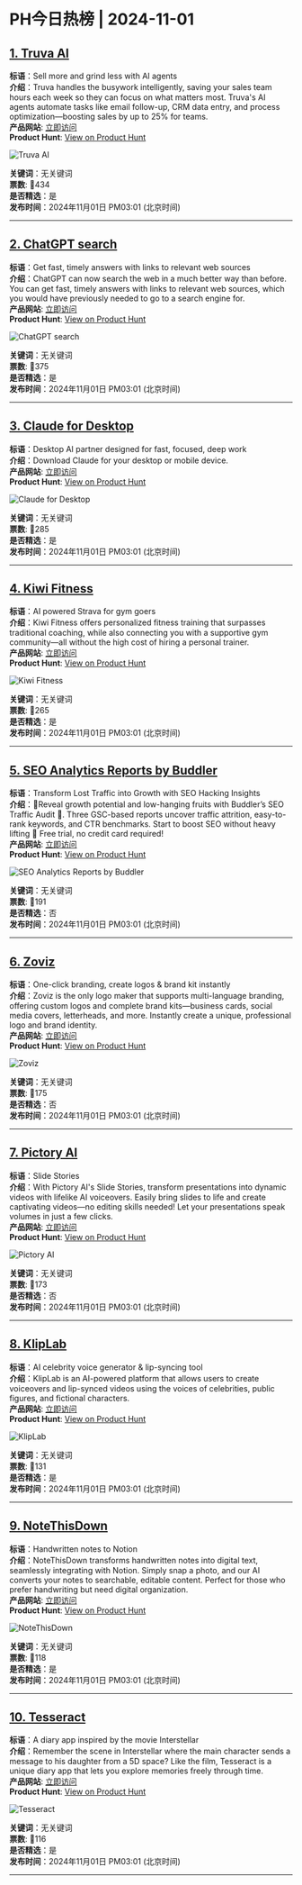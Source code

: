 # PH今日热榜 | 2024-11-01

## [1. Truva AI](https://www.producthunt.com/posts/truva-ai?utm_campaign=producthunt-api&utm_medium=api-v2&utm_source=Application%3A+linewalker+%28ID%3A+135281%29)  
**标语**：Sell more and grind less with AI agents  
**介绍**：Truva handles the busywork intelligently, saving your sales team hours each week so they can focus on what matters most. Truva's AI agents automate tasks like email follow-up, CRM data entry, and process optimization—boosting sales by up to 25% for teams.  
**产品网站**: [立即访问](https://www.producthunt.com/r/3PZAOUT5NP4BUA?utm_campaign=producthunt-api&utm_medium=api-v2&utm_source=Application%3A+linewalker+%28ID%3A+135281%29)  
**Product Hunt**: [View on Product Hunt](https://www.producthunt.com/posts/truva-ai?utm_campaign=producthunt-api&utm_medium=api-v2&utm_source=Application%3A+linewalker+%28ID%3A+135281%29)  

![Truva AI](https://ph-files.imgix.net/30f52c72-ba49-472a-9ddd-996e18a423d8.png?auto=format&fit=crop&frame=1&h=512&w=1024)  

**关键词**：无关键词  
**票数**: 🔺434  
**是否精选**：是  
**发布时间**：2024年11月01日 PM03:01 (北京时间)  

---

## [2. ChatGPT search](https://www.producthunt.com/posts/chatgpt-search?utm_campaign=producthunt-api&utm_medium=api-v2&utm_source=Application%3A+linewalker+%28ID%3A+135281%29)  
**标语**：Get fast, timely answers with links to relevant web sources  
**介绍**：ChatGPT can now search the web in a much better way than before. You can get fast, timely answers with links to relevant web sources, which you would have previously needed to go to a search engine for.  
**产品网站**: [立即访问](https://www.producthunt.com/r/IOMZCZH5LYKKJB?utm_campaign=producthunt-api&utm_medium=api-v2&utm_source=Application%3A+linewalker+%28ID%3A+135281%29)  
**Product Hunt**: [View on Product Hunt](https://www.producthunt.com/posts/chatgpt-search?utm_campaign=producthunt-api&utm_medium=api-v2&utm_source=Application%3A+linewalker+%28ID%3A+135281%29)  

![ChatGPT search](https://ph-files.imgix.net/3063d1ac-7e40-41bb-bbc0-5eaaad494540.png?auto=format&fit=crop&frame=1&h=512&w=1024)  

**关键词**：无关键词  
**票数**: 🔺375  
**是否精选**：是  
**发布时间**：2024年11月01日 PM03:01 (北京时间)  

---

## [3. Claude for Desktop](https://www.producthunt.com/posts/claude-for-desktop?utm_campaign=producthunt-api&utm_medium=api-v2&utm_source=Application%3A+linewalker+%28ID%3A+135281%29)  
**标语**：Desktop AI partner designed for fast, focused, deep work  
**介绍**：Download Claude for your desktop or mobile device.  
**产品网站**: [立即访问](https://www.producthunt.com/r/ERO6SEB6OJRC3V?utm_campaign=producthunt-api&utm_medium=api-v2&utm_source=Application%3A+linewalker+%28ID%3A+135281%29)  
**Product Hunt**: [View on Product Hunt](https://www.producthunt.com/posts/claude-for-desktop?utm_campaign=producthunt-api&utm_medium=api-v2&utm_source=Application%3A+linewalker+%28ID%3A+135281%29)  

![Claude for Desktop](https://ph-files.imgix.net/b955a27d-e8ad-4092-b447-9901909d8d8b.png?auto=format&fit=crop&frame=1&h=512&w=1024)  

**关键词**：无关键词  
**票数**: 🔺285  
**是否精选**：是  
**发布时间**：2024年11月01日 PM03:01 (北京时间)  

---

## [4. Kiwi Fitness](https://www.producthunt.com/posts/kiwi-fitness-2?utm_campaign=producthunt-api&utm_medium=api-v2&utm_source=Application%3A+linewalker+%28ID%3A+135281%29)  
**标语**：AI powered Strava for gym goers  
**介绍**：Kiwi Fitness offers personalized fitness training that surpasses traditional coaching, while also connecting you with a supportive gym community—all without the high cost of hiring a personal trainer.  
**产品网站**: [立即访问](https://www.producthunt.com/r/QAHHVFMFUN7VOZ?utm_campaign=producthunt-api&utm_medium=api-v2&utm_source=Application%3A+linewalker+%28ID%3A+135281%29)  
**Product Hunt**: [View on Product Hunt](https://www.producthunt.com/posts/kiwi-fitness-2?utm_campaign=producthunt-api&utm_medium=api-v2&utm_source=Application%3A+linewalker+%28ID%3A+135281%29)  

![Kiwi Fitness](https://ph-files.imgix.net/756847f4-7def-4d4b-9ce9-3166a4718b16.png?auto=format&fit=crop&frame=1&h=512&w=1024)  

**关键词**：无关键词  
**票数**: 🔺265  
**是否精选**：是  
**发布时间**：2024年11月01日 PM03:01 (北京时间)  

---

## [5. SEO Analytics Reports by Buddler](https://www.producthunt.com/posts/seo-analytics-reports-by-buddler?utm_campaign=producthunt-api&utm_medium=api-v2&utm_source=Application%3A+linewalker+%28ID%3A+135281%29)  
**标语**：Transform Lost Traffic into Growth with SEO Hacking Insights  
**介绍**：🎯Reveal growth potential and low-hanging fruits with Buddler’s SEO Traffic Audit 🔎. Three GSC-based reports uncover traffic attrition, easy-to-rank keywords, and CTR benchmarks. Start to boost SEO without heavy lifting 🚀 Free trial, no credit card required!  
**产品网站**: [立即访问](https://www.producthunt.com/r/5HZZ6CFDXTRIOZ?utm_campaign=producthunt-api&utm_medium=api-v2&utm_source=Application%3A+linewalker+%28ID%3A+135281%29)  
**Product Hunt**: [View on Product Hunt](https://www.producthunt.com/posts/seo-analytics-reports-by-buddler?utm_campaign=producthunt-api&utm_medium=api-v2&utm_source=Application%3A+linewalker+%28ID%3A+135281%29)  

![SEO Analytics Reports by Buddler](https://ph-files.imgix.net/a5621166-6252-408e-805d-d897160d9235.jpeg?auto=format&fit=crop&frame=1&h=512&w=1024)  

**关键词**：无关键词  
**票数**: 🔺191  
**是否精选**：否  
**发布时间**：2024年11月01日 PM03:01 (北京时间)  

---

## [6. Zoviz](https://www.producthunt.com/posts/zoviz-2?utm_campaign=producthunt-api&utm_medium=api-v2&utm_source=Application%3A+linewalker+%28ID%3A+135281%29)  
**标语**：One-click branding, create logos & brand kit instantly  
**介绍**：Zoviz is the only logo maker that supports multi-language branding, offering custom logos and complete brand kits—business cards, social media covers, letterheads, and more. Instantly create a unique, professional logo and brand identity.  
**产品网站**: [立即访问](https://www.producthunt.com/r/FTU22DH6D24XKI?utm_campaign=producthunt-api&utm_medium=api-v2&utm_source=Application%3A+linewalker+%28ID%3A+135281%29)  
**Product Hunt**: [View on Product Hunt](https://www.producthunt.com/posts/zoviz-2?utm_campaign=producthunt-api&utm_medium=api-v2&utm_source=Application%3A+linewalker+%28ID%3A+135281%29)  

![Zoviz](https://ph-files.imgix.net/37492fae-581b-4f92-a588-c5e608236d99.jpeg?auto=format&fit=crop&frame=1&h=512&w=1024)  

**关键词**：无关键词  
**票数**: 🔺175  
**是否精选**：否  
**发布时间**：2024年11月01日 PM03:01 (北京时间)  

---

## [7. Pictory AI](https://www.producthunt.com/posts/pictory-ai-4c52fdcf-5fb7-4283-adc2-a120f49ff618?utm_campaign=producthunt-api&utm_medium=api-v2&utm_source=Application%3A+linewalker+%28ID%3A+135281%29)  
**标语**：Slide Stories  
**介绍**：With Pictory AI's Slide Stories, transform presentations into dynamic videos with lifelike AI voiceovers. Easily bring slides to life and create captivating videos—no editing skills needed! Let your presentations speak volumes in just a few clicks.  
**产品网站**: [立即访问](https://www.producthunt.com/r/INP26WETPAACIO?utm_campaign=producthunt-api&utm_medium=api-v2&utm_source=Application%3A+linewalker+%28ID%3A+135281%29)  
**Product Hunt**: [View on Product Hunt](https://www.producthunt.com/posts/pictory-ai-4c52fdcf-5fb7-4283-adc2-a120f49ff618?utm_campaign=producthunt-api&utm_medium=api-v2&utm_source=Application%3A+linewalker+%28ID%3A+135281%29)  

![Pictory AI](https://ph-files.imgix.net/c88863b4-48ca-4d9f-89da-20a6d68221f3.png?auto=format&fit=crop&frame=1&h=512&w=1024)  

**关键词**：无关键词  
**票数**: 🔺173  
**是否精选**：否  
**发布时间**：2024年11月01日 PM03:01 (北京时间)  

---

## [8. KlipLab](https://www.producthunt.com/posts/kliplab?utm_campaign=producthunt-api&utm_medium=api-v2&utm_source=Application%3A+linewalker+%28ID%3A+135281%29)  
**标语**：AI celebrity voice generator & lip-syncing tool  
**介绍**：KlipLab is an AI-powered platform that allows users to create voiceovers and lip-synced videos using the voices of celebrities, public figures, and fictional characters.  
**产品网站**: [立即访问](https://www.producthunt.com/r/MBIXEKU7UKAURF?utm_campaign=producthunt-api&utm_medium=api-v2&utm_source=Application%3A+linewalker+%28ID%3A+135281%29)  
**Product Hunt**: [View on Product Hunt](https://www.producthunt.com/posts/kliplab?utm_campaign=producthunt-api&utm_medium=api-v2&utm_source=Application%3A+linewalker+%28ID%3A+135281%29)  

![KlipLab](https://ph-files.imgix.net/d18d97cb-fd67-4b40-b91c-70b5513c2be9.png?auto=format&fit=crop&frame=1&h=512&w=1024)  

**关键词**：无关键词  
**票数**: 🔺131  
**是否精选**：是  
**发布时间**：2024年11月01日 PM03:01 (北京时间)  

---

## [9. NoteThisDown](https://www.producthunt.com/posts/notethisdown?utm_campaign=producthunt-api&utm_medium=api-v2&utm_source=Application%3A+linewalker+%28ID%3A+135281%29)  
**标语**：Handwritten notes to Notion  
**介绍**：NoteThisDown transforms handwritten notes into digital text, seamlessly integrating with Notion. Simply snap a photo, and our AI converts your notes to searchable, editable content. Perfect for those who prefer handwriting but need digital organization.  
**产品网站**: [立即访问](https://www.producthunt.com/r/FOU6S5Z5STEIEW?utm_campaign=producthunt-api&utm_medium=api-v2&utm_source=Application%3A+linewalker+%28ID%3A+135281%29)  
**Product Hunt**: [View on Product Hunt](https://www.producthunt.com/posts/notethisdown?utm_campaign=producthunt-api&utm_medium=api-v2&utm_source=Application%3A+linewalker+%28ID%3A+135281%29)  

![NoteThisDown](https://ph-files.imgix.net/156b2681-6016-493d-81b9-5ae29fc7d900.png?auto=format&fit=crop&frame=1&h=512&w=1024)  

**关键词**：无关键词  
**票数**: 🔺118  
**是否精选**：是  
**发布时间**：2024年11月01日 PM03:01 (北京时间)  

---

## [10. Tesseract](https://www.producthunt.com/posts/tesseract-2?utm_campaign=producthunt-api&utm_medium=api-v2&utm_source=Application%3A+linewalker+%28ID%3A+135281%29)  
**标语**：A diary app inspired by the movie Interstellar  
**介绍**：Remember the scene in Interstellar where the main character sends a message to his daughter from a 5D space? Like the film, Tesseract is a unique diary app that lets you explore memories freely through time.  
**产品网站**: [立即访问](https://www.producthunt.com/r/SNTQUAMMG2YT7A?utm_campaign=producthunt-api&utm_medium=api-v2&utm_source=Application%3A+linewalker+%28ID%3A+135281%29)  
**Product Hunt**: [View on Product Hunt](https://www.producthunt.com/posts/tesseract-2?utm_campaign=producthunt-api&utm_medium=api-v2&utm_source=Application%3A+linewalker+%28ID%3A+135281%29)  

![Tesseract](https://ph-files.imgix.net/208909a8-cdb6-44cd-82f4-897bb7aeb19c.png?auto=format&fit=crop&frame=1&h=512&w=1024)  

**关键词**：无关键词  
**票数**: 🔺116  
**是否精选**：是  
**发布时间**：2024年11月01日 PM03:01 (北京时间)  

---

